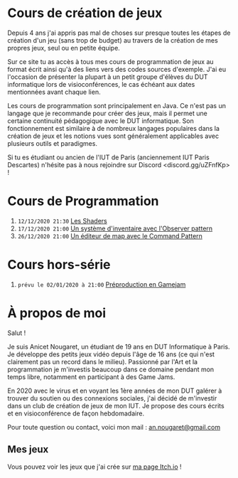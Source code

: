 # Cours de création de jeux
 Depuis 4 ans j'ai appris pas mal de choses sur presque toutes les étapes de création d'un jeu (sans trop de budget) au travers de la création de mes propres jeux, seul ou en petite équipe.

Sur ce site tu as accès à tous mes cours de programmation de jeux au format écrit ainsi qu'à des liens vers des codes sources d'exemple. J'ai eu l'occasion de présenter la plupart à un petit groupe d'élèves du DUT informatique lors de visioconférences, le cas échéant aux dates mentionnées avant chaque lien.

Les cours de programmation sont principalement en Java. Ce n'est pas un langage que je recommande pour créer des jeux, mais il permet une certaine continuité pédagogique avec le DUT informatique. Son fonctionnement est similaire à de nombreux langages populaires dans la création de jeux et les notions vues sont généralement applicables avec plusieurs outils et paradigmes.

Si tu es étudiant ou ancien de l'IUT de Paris (anciennement IUT Paris Descartes) n'hésite pas à nous rejoindre sur Discord <discord.gg/uZFnfKp> !

# Cours de Programmation

1. `12/12/2020 21:30` [Les Shaders](./cours/shaders/cours.md)
2. `17/12/2020 21:00` [Un système d'inventaire avec l'Observer pattern](./cours/inventaireObserver/cours.md)
3. `26/12/2020 21:00` [Un éditeur de map avec le Command Pattern](./cours/editeurCommand/cours.md)

# Cours hors-série

1. `prévu le 02/01/2020 à 21:00` [Préproduction en Gamejam](./cours/preprodGamejam/main.md)

# À propos de moi
Salut !

Je suis Anicet Nougaret, un étudiant de 19 ans en DUT Informatique à Paris. Je développe des petits jeux vidéo depuis l'âge de 16 ans (ce qui n'est clairement pas un record dans le milieu). Passionné par l'Art et la programmation je m'investis beaucoup dans ce domaine pendant mon temps libre, notamment en participant à des Game Jams. 

En 2020 avec le virus et en voyant les 1ère années de mon DUT galérer à trouver du soutien ou des connexions sociales, j'ai décidé de m'investir dans un club de création de jeux de mon IUT. Je propose des cours écrits et en visioconférence de façon hebdomadaire.

Pour toute question ou contact, voici mon mail : <an.nougaret@gmail.com>

## Mes jeux
Vous pouvez voir les jeux que j'ai crée sur [ma page Itch.io](https://anicetngrt.itch.io/) !